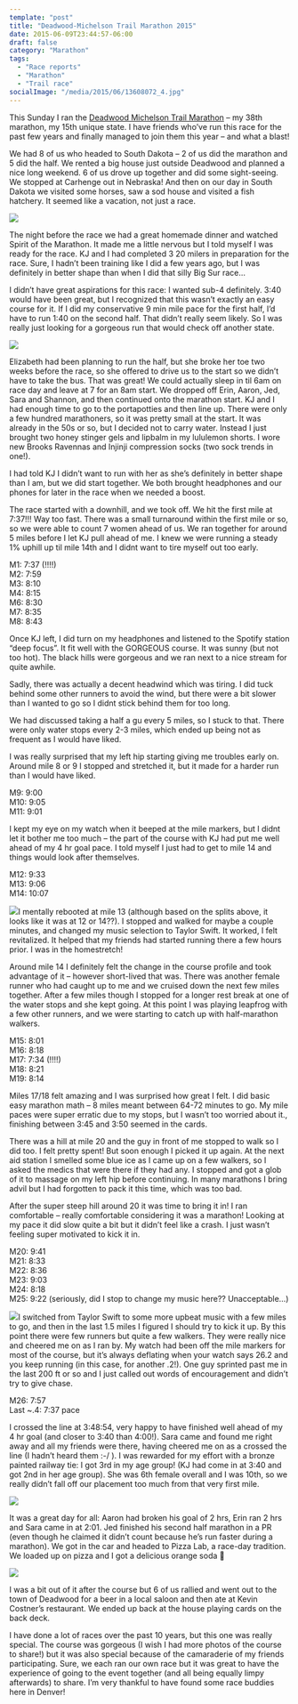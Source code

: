 ```yaml
---
template: "post"
title: "Deadwood-Michelson Trail Marathon 2015"
date: 2015-06-09T23:44:57-06:00
draft: false
category: "Marathon"
tags:
  - "Race reports"
  - "Marathon"
  - "Trail race"
socialImage: "/media/2015/06/13608072_4.jpg"
---
```




This Sunday I ran the [Deadwood Michelson Trail Marathon](http://deadwoodmickelsontrailmarathon.com) &#8211; my 38th marathon, my 15th unique state. I have friends who&#8217;ve run this race for the past few years and finally managed to join them this year &#8211; and what a blast!

We had 8 of us who headed to South Dakota &#8211; 2 of us did the marathon and 5 did the half. We rented a big house just outside Deadwood and planned a nice long weekend. 6 of us drove up together and did some sight-seeing. We stopped at Carhenge out in Nebraska! And then on our day in South Dakota we visited some horses, saw a sod house and visited a fish hatchery. It seemed like a vacation, not just a race.

![](/media/2015/06/11425408_10152870453955079_6396543000638669518_n.jpg)

The night before the race we had a great homemade dinner and watched Spirit of the Marathon. It made me a little nervous but I told myself I was ready for the race. KJ and I had completed 3 20 milers in preparation for the race. Sure, I hadn&#8217;t been training like I did a few years ago, but I was definitely in better shape than when I did that silly Big Sur race&#8230;

I didn&#8217;t have great aspirations for this race: I wanted sub-4 definitely. 3:40 would have been great, but I recognized that this wasn&#8217;t exactly an easy course for it. If I did my conservative 9 min mile pace for the first half, I&#8217;d have to run 1:40 on the second half. That didn&#8217;t really seem likely. So I was really just looking for a gorgeous run that would check off another state.

![](/media/2015/05/www_deadwoodmickelsontrailmarathon_com_wp-content_uploads_2010_11_DMTM-Profile_pdf.png)

Elizabeth had been planning to run the half, but she broke her toe two weeks before the race, so she offered to drive us to the start so we didn&#8217;t have to take the bus. That was great! We could actually sleep in til 6am on race day and leave at 7 for an 8am start. We dropped off Erin, Aaron, Jed, Sara and Shannon, and then continued onto the marathon start. KJ and I had enough time to go to the portapotties and then line up. There were only a few hundred marathoners, so it was pretty small at the start. It was already in the 50s or so, but I decided not to carry water. Instead I just brought two honey stinger gels and lipbalm in my lululemon shorts. I wore new Brooks Ravennas and Injinji compression socks (two sock trends in one!).

I had told KJ I didn&#8217;t want to run with her as she&#8217;s definitely in better shape than I am, but we did start together. We both brought headphones and our phones for later in the race when we needed a boost.

The race started with a downhill, and we took off. We hit the first mile at 7:37!!! Way too fast. There was a small turnaround within the first mile or so, so we were able to count 7 women ahead of us. We ran together for around 5 miles before I let KJ pull ahead of me. I knew we were running a steady 1% uphill up til mile 14th and I didnt want to tire myself out too early.

M1: 7:37 (!!!!)  
M2: 7:59  
M3: 8:10  
M4: 8:15  
M6: 8:30  
M7: 8:35  
M8: 8:43

Once KJ left, I did turn on my headphones and listened to the Spotify station &#8220;deep focus&#8221;. It fit well with the GORGEOUS course. It was sunny (but not too hot). The black hills were gorgeous and we ran next to a nice stream for quite awhile.

Sadly, there was actually a decent headwind which was tiring. I did tuck behind some other runners to avoid the wind, but there were a bit slower than I wanted to go so I didnt stick behind them for too long.

We had discussed taking a half a gu every 5 miles, so I stuck to that. There were only water stops every 2-3 miles, which ended up being not as frequent as I would have liked.

I was really surprised that my left hip starting giving me troubles early on. Around mile 8 or 9 I stopped and stretched it, but it made for a harder run than I would have liked.

M9: 9:00  
M10: 9:05  
M11: 9:01

I kept my eye on my watch when it beeped at the mile markers, but I didnt let it bother me too much &#8211; the part of the course with KJ had put me well ahead of my 4 hr goal pace. I told myself I just had to get to mile 14 and things would look after themselves.

M12: 9:33  
M13: 9:06  
M14: 10:07

![](/media/2015/06/13608072_3.jpg)I mentally rebooted at mile 13 (although based on the splits above, it looks like it was at 12 or 14??). I stopped and walked for maybe a couple minutes, and changed my music selection to Taylor Swift. It worked, I felt revitalized. It helped that my friends had started running there a few hours prior. I was in the homestretch!

Around mile 14 I definitely felt the change in the course profile and took advantage of it &#8211; however short-lived that was. There was another female runner who had caught up to me and we cruised down the next few miles together. After a few miles though I stopped for a longer rest break at one of the water stops and she kept going. At this point I was playing leapfrog with a few other runners, and we were starting to catch up with half-marathon walkers.

M15: 8:01  
M16: 8:18  
M17: 7:34 (!!!!)  
M18: 8:21  
M19: 8:14

Miles 17/18 felt amazing and I was surprised how great I felt. I did basic easy marathon math &#8211; 8 miles meant between 64-72 minutes to go. My mile paces were super erratic due to my stops, but I wasn&#8217;t too worried about it., finishing between 3:45 and 3:50 seemed in the cards.

There was a hill at mile 20 and the guy in front of me stopped to walk so I did too. I felt pretty spent! But soon enough I picked it up again. At the next aid station I smelled some blue ice as I came up on a few walkers, so I asked the medics that were there if they had any. I stopped and got a glob of it to massage on my left hip before continuing. In many marathons I bring advil but I had forgotten to pack it this time, which was too bad.

After the super steep hill around 20 it was time to bring it in! I ran comfortable &#8211; really comfortable considering it was a marathon! Looking at my pace it did slow quite a bit but it didn&#8217;t feel like a crash. I just wasn&#8217;t feeling super motivated to kick it in.

M20: 9:41  
M21: 8:33  
M22: 8:36  
M23: 9:03  
M24: 8:18  
M25: 9:22 (seriously, did I stop to change my music here?? Unacceptable&#8230;)

![](/media/2015/06/13608072_1.jpg)I switched from Taylor Swift to some more upbeat music with a few miles to go, and then in the last 1.5 miles I figured I should try to kick it up. By this point there were few runners but quite a few walkers. They were really nice and cheered me on as I ran by. My watch had been off the mile markers for most of the course, but it&#8217;s always deflating when your watch says 26.2 and you keep running (in this case, for another .2!). One guy sprinted past me in the last 200 ft or so and I just called out words of encouragement and didn&#8217;t try to give chase.

M26: 7:57  
Last ~.4: 7:37 pace

I crossed the line at 3:48:54, very happy to have finished well ahead of my 4 hr goal (and closer to 3:40 than 4:00!). Sara came and found me right away and all my friends were there, having cheered me on as a crossed the line (I hadn&#8217;t heard them :-/ ). I was rewarded for my effort with a bronze painted railway tie: I got 3rd in my age group! (KJ had come in at 3:40 and got 2nd in her age group). She was 6th female overall and I was 10th, so we really didn&#8217;t fall off our placement too much from that very first mile.

![](/media/2015/06/11390016_10100365691927654_1261855560109623173_n1.jpg)

It was a great day for all: Aaron had broken his goal of 2 hrs, Erin ran 2 hrs and Sara came in at 2:01. Jed finished his second half marathon in a PR (even though he claimed it didn&#8217;t count because he&#8217;s run faster during a marathon). We got in the car and headed to Pizza Lab, a race-day tradition. We loaded up on pizza and I got a delicious orange soda 🙂

![](/media/2015/06/11391269_10152871762340079_3917357758368555853_n.jpg)

I was a bit out of it after the course but 6 of us rallied and went out to the town of Deadwood for a beer in a local saloon and then ate at Kevin Costner&#8217;s restaurant. We ended up back at the house playing cards on the back deck.

I have done a lot of races over the past 10 years, but this one was really special. The course was gorgeous (I wish I had more photos of the course to share!) but it was also special because of the camaraderie of my friends participating. Sure, we each ran our own race but it was great to have the experience of going to the event together (and all being equally limpy afterwards) to share. I&#8217;m very thankful to have found some race buddies here in Denver!